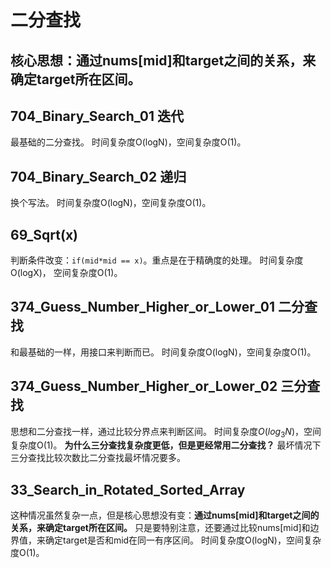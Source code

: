 # 二分查找

## 核心思想：通过nums[mid]和target之间的关系，来确定target所在区间。

## 704_Binary_Search_01 迭代
最基础的二分查找。
时间复杂度O(logN)，空间复杂度O(1)。

## 704_Binary_Search_02 递归
换个写法。
时间复杂度O(logN)，空间复杂度O(1)。

## 69_Sqrt(x)
判断条件改变：```if(mid*mid == x)```。重点是在于精确度的处理。
时间复杂度O(logX)， 空间复杂度O(1)。

## 374_Guess_Number_Higher_or_Lower_01 二分查找
和最基础的一样，用接口来判断而已。
时间复杂度O(logN)，空间复杂度O(1)。

## 374_Guess_Number_Higher_or_Lower_02 三分查找
思想和二分查找一样，通过比较分界点来判断区间。
时间复杂度$O(log_3N)$，空间复杂度O(1)。
**为什么三分查找复杂度更低，但是更经常用二分查找？**
最坏情况下三分查找比较次数比二分查找最坏情况要多。

## 33_Search_in_Rotated_Sorted_Array
这种情况虽然复杂一点，但是核心思想没有变：**通过nums[mid]和target之间的关系，来确定target所在区间。**
只是要特别注意，还要通过比较nums[mid]和边界值，来确定target是否和mid在同一有序区间。
时间复杂度O(logN)，空间复杂度O(1)。